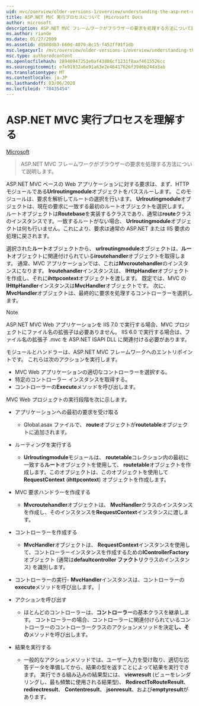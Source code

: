 ```yaml
---
uid: mvc/overview/older-versions-1/overview/understanding-the-asp-net-mvc-execution-process
title: ASP.NET MVC 実行プロセスについて |Microsoft Docs
author: microsoft
description: ASP.NET MVC フレームワークがブラウザーの要求を処理する方法について説明します。
ms.author: riande
ms.date: 01/27/2009
ms.assetid: d1608db3-660d-4079-8c15-f452ff01f1db
msc.legacyurl: /mvc/overview/older-versions-1/overview/understanding-the-asp-net-mvc-execution-process
msc.type: authoredcontent
ms.openlocfilehash: 28940947253e0af43886cf1231f8aaf4615526cc
ms.sourcegitcommit: e7e91932a6e91a63e2e46417626f39d6b244a3ab
ms.translationtype: MT
ms.contentlocale: ja-JP
ms.lasthandoff: 03/06/2020
ms.locfileid: "78435454"
---
```

# <a name="understanding-the-aspnet-mvc-execution-process"></a>ASP.NET MVC 実行プロセスを理解する

[Microsoft](https://github.com/microsoft)

> ASP.NET MVC フレームワークがブラウザーの要求を処理する方法について説明します。

ASP.NET MVC ベースの Web アプリケーションに対する要求は、まず、HTTP モジュールである**Urlroutingmodule**オブジェクトをパススルーします。 このモジュールは、要求を解析してルートの選択を行います。 **Urlroutingmodule**オブジェクトは、現在の要求に一致する最初のルートオブジェクトを選択します。 ルートオブジェクトは**Routebase**を実装するクラスであり、通常は**route**クラスのインスタンスです。一致するルートがない場合、 **Urlroutingmodule**オブジェクトは何も行いません。これにより、要求は通常の ASP.NET または IIS 要求の処理に戻されます。

選択された**ルート**オブジェクトから、 **urlroutingmodule**オブジェクトは、**ルート**オブジェクトに関連付けられている**iroutehandler**オブジェクトを取得します。 通常、MVC アプリケーションでは、これは**Mvcroutehandler**のインスタンスになります。 **Iroutehandler**インスタンスは、 **IHttpHandler**オブジェクトを作成し、それに**ihttpcontext**オブジェクトを渡します。 既定では、MVC の**IHttpHandler**インスタンスは**MvcHandler**オブジェクトです。 次に、 **MvcHandler**オブジェクトは、最終的に要求を処理するコントローラーを選択します。

> [!NOTE]
> ASP.NET MVC Web アプリケーションを IIS 7.0 で実行する場合、MVC プロジェクトにファイル名の拡張子は必要ありません。 IIS 6.0 で実行する場合は、ファイル名の拡張子 .mvc を ASP.NET ISAPI DLL に関連付ける必要があります。

モジュールとハンドラーは、ASP.NET MVC フレームワークへのエントリポイントです。 これらは次のアクションを実行します。

- MVC Web アプリケーションの適切なコントローラーを選択する。
- 特定のコントローラー インスタンスを取得する。
- コントローラーの**Execute**メソッドを呼び出します。

MVC Web プロジェクトの実行段階を次に示します。

- アプリケーションへの最初の要求を受け取る 

    - Global.asax ファイルで、 **route**オブジェクトが**routetable**オブジェクトに追加されます。
- ルーティングを実行する 

    - **Urlroutingmodule**モジュールは、 **routetable**コレクション内の最初に一致する**ルート**オブジェクトを使用して、 **routetable**オブジェクトを作成します。このオブジェクトは、このオブジェクトを使用して**RequestContext** (**ihttpcontext**) オブジェクトを作成します。
- MVC 要求ハンドラーを作成する 

    - **Mvcroutehandler**オブジェクトは、 **MvcHandler**クラスのインスタンスを作成し、そのインスタンスを**RequestContext**インスタンスに渡します。
- コントローラーを作成する 

    - **MvcHandler**オブジェクトは、 **RequestContext**インスタンスを使用して、コントローラーインスタンスを作成するための**IControllerFactory**オブジェクト (通常は**defaultcontroller ファクトリ**クラスのインスタンス) を識別します。
- コントローラーの実行- **MvcHandler**インスタンスは、コントローラーの**execute**メソッドを呼び出します。 |
- アクションを呼び出す 

    - ほとんどのコントローラーは、**コントローラー**の基本クラスを継承します。 コントローラーの場合、コントローラーに関連付けられているコントローラーのコントローラークラスのアクションメソッドを決定**し、その**メソッドを呼び出します。
- 結果を実行する 

    - 一般的なアクションメソッドでは、ユーザー入力を受け取り、適切な応答データを準備してから、結果の型を返すことによって結果を実行できます。 実行できる組み込みの結果型には、 **viewresult** (ビューをレンダリングし、最も頻繁に使用される結果型)、 **RedirectToRouteResult**、 **redirectresult**、 **Contentresult**、 **jsonresult**、および**emptyresult**があります。
